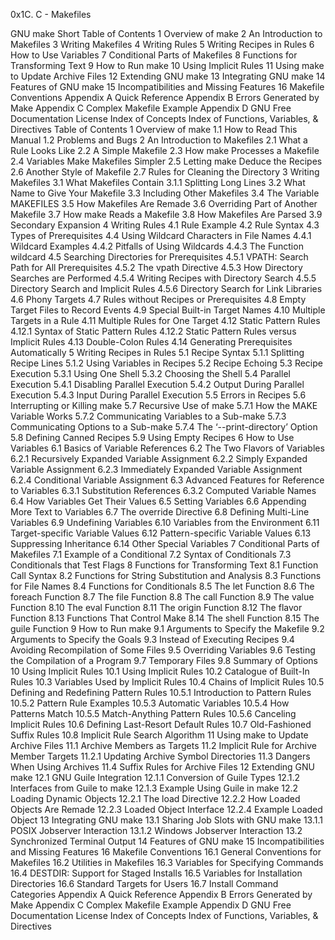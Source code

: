 0x1C. C - Makefiles

GNU make
Short Table of Contents
1 Overview of make
2 An Introduction to Makefiles
3 Writing Makefiles
4 Writing Rules
5 Writing Recipes in Rules
6 How to Use Variables
7 Conditional Parts of Makefiles
8 Functions for Transforming Text
9 How to Run make
10 Using Implicit Rules
11 Using make to Update Archive Files
12 Extending GNU make
13 Integrating GNU make
14 Features of GNU make
15 Incompatibilities and Missing Features
16 Makefile Conventions
Appendix A Quick Reference
Appendix B Errors Generated by Make
Appendix C Complex Makefile Example
Appendix D GNU Free Documentation License
Index of Concepts
Index of Functions, Variables, & Directives
Table of Contents
1 Overview of make
1.1 How to Read This Manual
1.2 Problems and Bugs
2 An Introduction to Makefiles
2.1 What a Rule Looks Like
2.2 A Simple Makefile
2.3 How make Processes a Makefile
2.4 Variables Make Makefiles Simpler
2.5 Letting make Deduce the Recipes
2.6 Another Style of Makefile
2.7 Rules for Cleaning the Directory
3 Writing Makefiles
3.1 What Makefiles Contain
3.1.1 Splitting Long Lines
3.2 What Name to Give Your Makefile
3.3 Including Other Makefiles
3.4 The Variable MAKEFILES
3.5 How Makefiles Are Remade
3.6 Overriding Part of Another Makefile
3.7 How make Reads a Makefile
3.8 How Makefiles Are Parsed
3.9 Secondary Expansion
4 Writing Rules
4.1 Rule Example
4.2 Rule Syntax
4.3 Types of Prerequisites
4.4 Using Wildcard Characters in File Names
4.4.1 Wildcard Examples
4.4.2 Pitfalls of Using Wildcards
4.4.3 The Function wildcard
4.5 Searching Directories for Prerequisites
4.5.1 VPATH: Search Path for All Prerequisites
4.5.2 The vpath Directive
4.5.3 How Directory Searches are Performed
4.5.4 Writing Recipes with Directory Search
4.5.5 Directory Search and Implicit Rules
4.5.6 Directory Search for Link Libraries
4.6 Phony Targets
4.7 Rules without Recipes or Prerequisites
4.8 Empty Target Files to Record Events
4.9 Special Built-in Target Names
4.10 Multiple Targets in a Rule
4.11 Multiple Rules for One Target
4.12 Static Pattern Rules
4.12.1 Syntax of Static Pattern Rules
4.12.2 Static Pattern Rules versus Implicit Rules
4.13 Double-Colon Rules
4.14 Generating Prerequisites Automatically
5 Writing Recipes in Rules
5.1 Recipe Syntax
5.1.1 Splitting Recipe Lines
5.1.2 Using Variables in Recipes
5.2 Recipe Echoing
5.3 Recipe Execution
5.3.1 Using One Shell
5.3.2 Choosing the Shell
5.4 Parallel Execution
5.4.1 Disabling Parallel Execution
5.4.2 Output During Parallel Execution
5.4.3 Input During Parallel Execution
5.5 Errors in Recipes
5.6 Interrupting or Killing make
5.7 Recursive Use of make
5.7.1 How the MAKE Variable Works
5.7.2 Communicating Variables to a Sub-make
5.7.3 Communicating Options to a Sub-make
5.7.4 The ‘--print-directory’ Option
5.8 Defining Canned Recipes
5.9 Using Empty Recipes
6 How to Use Variables
6.1 Basics of Variable References
6.2 The Two Flavors of Variables
6.2.1 Recursively Expanded Variable Assignment
6.2.2 Simply Expanded Variable Assignment
6.2.3 Immediately Expanded Variable Assignment
6.2.4 Conditional Variable Assignment
6.3 Advanced Features for Reference to Variables
6.3.1 Substitution References
6.3.2 Computed Variable Names
6.4 How Variables Get Their Values
6.5 Setting Variables
6.6 Appending More Text to Variables
6.7 The override Directive
6.8 Defining Multi-Line Variables
6.9 Undefining Variables
6.10 Variables from the Environment
6.11 Target-specific Variable Values
6.12 Pattern-specific Variable Values
6.13 Suppressing Inheritance
6.14 Other Special Variables
7 Conditional Parts of Makefiles
7.1 Example of a Conditional
7.2 Syntax of Conditionals
7.3 Conditionals that Test Flags
8 Functions for Transforming Text
8.1 Function Call Syntax
8.2 Functions for String Substitution and Analysis
8.3 Functions for File Names
8.4 Functions for Conditionals
8.5 The let Function
8.6 The foreach Function
8.7 The file Function
8.8 The call Function
8.9 The value Function
8.10 The eval Function
8.11 The origin Function
8.12 The flavor Function
8.13 Functions That Control Make
8.14 The shell Function
8.15 The guile Function
9 How to Run make
9.1 Arguments to Specify the Makefile
9.2 Arguments to Specify the Goals
9.3 Instead of Executing Recipes
9.4 Avoiding Recompilation of Some Files
9.5 Overriding Variables
9.6 Testing the Compilation of a Program
9.7 Temporary Files
9.8 Summary of Options
10 Using Implicit Rules
10.1 Using Implicit Rules
10.2 Catalogue of Built-In Rules
10.3 Variables Used by Implicit Rules
10.4 Chains of Implicit Rules
10.5 Defining and Redefining Pattern Rules
10.5.1 Introduction to Pattern Rules
10.5.2 Pattern Rule Examples
10.5.3 Automatic Variables
10.5.4 How Patterns Match
10.5.5 Match-Anything Pattern Rules
10.5.6 Canceling Implicit Rules
10.6 Defining Last-Resort Default Rules
10.7 Old-Fashioned Suffix Rules
10.8 Implicit Rule Search Algorithm
11 Using make to Update Archive Files
11.1 Archive Members as Targets
11.2 Implicit Rule for Archive Member Targets
11.2.1 Updating Archive Symbol Directories
11.3 Dangers When Using Archives
11.4 Suffix Rules for Archive Files
12 Extending GNU make
12.1 GNU Guile Integration
12.1.1 Conversion of Guile Types
12.1.2 Interfaces from Guile to make
12.1.3 Example Using Guile in make
12.2 Loading Dynamic Objects
12.2.1 The load Directive
12.2.2 How Loaded Objects Are Remade
12.2.3 Loaded Object Interface
12.2.4 Example Loaded Object
13 Integrating GNU make
13.1 Sharing Job Slots with GNU make
13.1.1 POSIX Jobserver Interaction
13.1.2 Windows Jobserver Interaction
13.2 Synchronized Terminal Output
14 Features of GNU make
15 Incompatibilities and Missing Features
16 Makefile Conventions
16.1 General Conventions for Makefiles
16.2 Utilities in Makefiles
16.3 Variables for Specifying Commands
16.4 DESTDIR: Support for Staged Installs
16.5 Variables for Installation Directories
16.6 Standard Targets for Users
16.7 Install Command Categories
Appendix A Quick Reference
Appendix B Errors Generated by Make
Appendix C Complex Makefile Example
Appendix D GNU Free Documentation License
Index of Concepts
Index of Functions, Variables, & Directives
